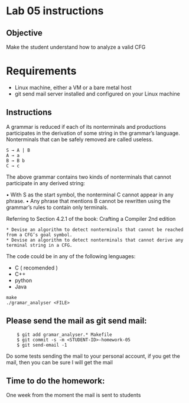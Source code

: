 # Lab 05 instructions

## Objective

Make the student understand how to analyze a valid CFG

# Requirements

* Linux machine, either a VM or a bare metal host
* git send mail server installed and configured on your Linux machine

## Instructions


A grammar is reduced if each of its nonterminals and productions participates
in the derivation of some string in the grammar’s language. Nonterminals that
can be safely removed are called useless.

```
S → A | B 
A → a 
B → B b
C → c

```
	  
The above grammar contains two kinds of nonterminals that cannot participate in any derived string:

• With S as the start symbol, the nonterminal C cannot appear in any phrase.
• Any phrase that mentions B cannot be rewritten using the grammar’s rules to contain only terminals.

Referring to Section 4.2.1 of the book: Crafting a Compiler 2nd edition

	* Devise an algorithm to detect nonterminals that cannot be reached from a CFG’s goal symbol.
	* Devise an algorithm to detect nonterminals that cannot derive any terminal string in a CFG.

The code could be in any of the following lenguages:

* C ( recomended )
* C++
* python
* Java

```
make
./gramar_analyser <FILE>

```

## Please send the mail as git send mail:

```
    $ git add gramar_analyser.* Makefile
    $ git commit -s -m <STUDENT-ID>-homework-05
    $ git send-email -1

```
Do some tests sending the mail to your personal account, if you get the mail,
then you can be sure I will get the mail


## Time to do the homework:

One week from the moment the mail is sent to students

